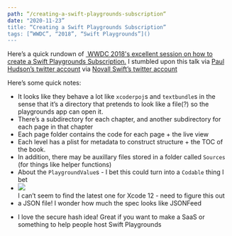 ```yaml
---
path: “/creating-a-swift-playgrounds-subscription“
date: "2020-11-23”
title: “Creating a Swift Playgrounds Subscription”
tags: [”WWDC”, “2018”, “Swift Playgrounds”]()
---
```


Here’s a quick rundown of [ WWDC 2018's excellent session on how to create a Swift Playgrounds Subscription.][2] I stumbled upon this talk via [Paul Hudson’s twitter account][3]  via [Novall Swift’s twitter account][4]

Here’s some quick notes:  

- It looks like they behave a lot like `xcoderpoj`s and `textbundle`s in the sense that it’s a directory that pretends to look like a file(?) so the playgrounds app can open it.
- There’s a subdirectory for each chapter, and another subdirectory for each page in that chapter
- Each page folder contains the code for each page + the live view
- Each level has a plist for metadata to construct structure + the TOC of the book.
- In addition, there may be auxillary files stored in a folder called `Sources` (for things like helper functions)
- About the `PlaygroundValue`s - I bet this could turn into a `Codable` thing I bet
- ![][image-1]  
	I can’t seem to find the latest one for Xcode 12 - need to figure this out
- a JSON file! I wonder how much the spec looks like JSONFeed
<!--alex ignore host-hostess-->
- I love the secure hash idea! Great if you want to make a SaaS or something to help people host Swift Playgrounds

[2]:	https://developer.apple.com/videos/play/wwdc2018/413/ "WWDC 2018's excellent session on how to create a Swift Playgrounds Subscription"
[3]:	https://twitter.com/twostraws/status/1005121491401240576?s=21
[4]:	https://twitter.com/jonathanp3d/status/1322374121762643968?s=21

[image-1]:	assets/DraggedImage.png